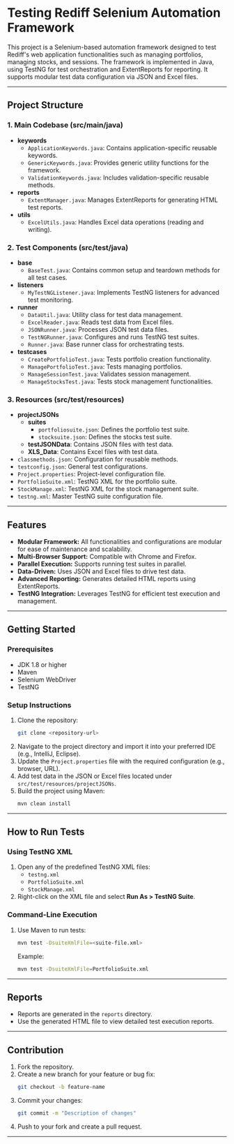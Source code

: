 # Testing Rediff Selenium Automation Framework

This project is a Selenium-based automation framework designed to test Rediff's web application functionalities such as managing portfolios, managing stocks, and sessions. The framework is implemented in Java, using TestNG for test orchestration and ExtentReports for reporting. It supports modular test data configuration via JSON and Excel files.

---

## Project Structure

### **1. Main Codebase (src/main/java)**
- **keywords**
  - `ApplicationKeywords.java`: Contains application-specific reusable keywords.
  - `GenericKeywords.java`: Provides generic utility functions for the framework.
  - `ValidationKeywords.java`: Includes validation-specific reusable methods.
- **reports**
  - `ExtentManager.java`: Manages ExtentReports for generating HTML test reports.
- **utils**
  - `ExcelUtils.java`: Handles Excel data operations (reading and writing).

### **2. Test Components (src/test/java)**
- **base**
  - `BaseTest.java`: Contains common setup and teardown methods for all test cases.
- **listeners**
  - `MyTestNGListener.java`: Implements TestNG listeners for advanced test monitoring.
- **runner**
  - `DataUtil.java`: Utility class for test data management.
  - `ExcelReader.java`: Reads test data from Excel files.
  - `JSONRunner.java`: Processes JSON test data files.
  - `TestNGRunner.java`: Configures and runs TestNG test suites.
  - `Runner.java`: Base runner class for orchestrating tests.
- **testcases**
  - `CreatePortfolioTest.java`: Tests portfolio creation functionality.
  - `ManagePortfolioTest.java`: Tests managing portfolios.
  - `ManageSessionTest.java`: Validates session management.
  - `ManageStocksTest.java`: Tests stock management functionalities.

### **3. Resources (src/test/resources)**
- **projectJSONs**
  - **suites**
    - `portfoliosuite.json`: Defines the portfolio test suite.
    - `stocksuite.json`: Defines the stocks test suite.
  - **testJSONData**: Contains JSON files with test data.
  - **XLS_Data**: Contains Excel files with test data.
- `classmethods.json`: Configuration for reusable methods.
- `testconfig.json`: General test configurations.
- `Project.properties`: Project-level configuration file.
- `PortfolioSuite.xml`: TestNG XML for the portfolio suite.
- `StockManage.xml`: TestNG XML for the stock management suite.
- `testng.xml`: Master TestNG suite configuration file.

---

## Features
- **Modular Framework:** All functionalities and configurations are modular for ease of maintenance and scalability.
- **Multi-Browser Support:** Compatible with Chrome and Firefox.
- **Parallel Execution:** Supports running test suites in parallel.
- **Data-Driven:** Uses JSON and Excel files to drive test data.
- **Advanced Reporting:** Generates detailed HTML reports using ExtentReports.
- **TestNG Integration:** Leverages TestNG for efficient test execution and management.

---

## Getting Started

### **Prerequisites**
- JDK 1.8 or higher
- Maven
- Selenium WebDriver
- TestNG

### **Setup Instructions**
1. Clone the repository:
   ```bash
   git clone <repository-url>
   ```
2. Navigate to the project directory and import it into your preferred IDE (e.g., IntelliJ, Eclipse).
3. Update the `Project.properties` file with the required configuration (e.g., browser, URL).
4. Add test data in the JSON or Excel files located under `src/test/resources/projectJSONs`.
5. Build the project using Maven:
   ```bash
   mvn clean install
   ```

---

## How to Run Tests

### **Using TestNG XML**
1. Open any of the predefined TestNG XML files:
   - `testng.xml`
   - `PortfolioSuite.xml`
   - `StockManage.xml`
2. Right-click on the XML file and select **Run As > TestNG Suite**.

### **Command-Line Execution**
1. Use Maven to run tests:
   ```bash
   mvn test -DsuiteXmlFile=<suite-file.xml>
   ```
   Example:
   ```bash
   mvn test -DsuiteXmlFile=PortfolioSuite.xml
   ```

---

## Reports
- Reports are generated in the `reports` directory.
- Use the generated HTML file to view detailed test execution reports.

---

## Contribution
1. Fork the repository.
2. Create a new branch for your feature or bug fix:
   ```bash
   git checkout -b feature-name
   ```
3. Commit your changes:
   ```bash
   git commit -m "Description of changes"
   ```
4. Push to your fork and create a pull request.

---


